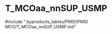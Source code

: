 # T_MCOaa_nnSUP_USMP

<!-- ATTENTION : Ne pas supprimer ou modifier la ligne ci-dessous -->
#include ".byproducts_tables/PMSI/PMSI MCO/T_MCOaa_nnSUP_USMP.md"
<!-- ATTENTION : Ne pas supprimer ou modifier la ligne ci-dessus -->
